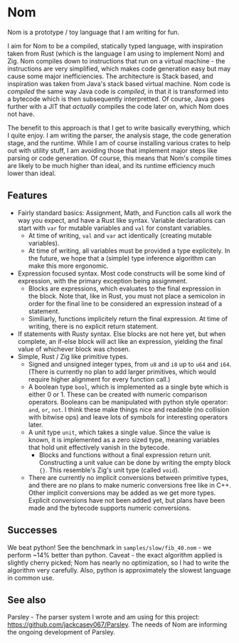 
# Nom

Nom is a prototype / toy language that I am writing for fun.

I aim for Nom to be a compiled, statically typed language, with inspiration taken
from Rust (which is the language I am using to implement Nom) and Zig. Nom compiles
down to instructions that run on a virtual machine - the instructions are very
simplified, which makes code generation easy but may cause some major inefficiencies.
The architecture is Stack based, and inspiration was taken from Java's stack based
virtual machine. Nom code is *compiled* the same way Java code is *compiled*, in that
it is transformed into a bytecode which is then subsequently interpretted. Of course,
Java goes further with a JIT that *actually* compiles the code later on, which Nom
does not have.

The benefit to this approach is that I get to write basically everything, which I quite enjoy.
I am writing the parser, the analysis stage, the code generation stage, and the runtime.
While I am of course installing various crates to help out with utility stuff, I am
avoiding those that implement major steps like parsing or code generation. Of course,
this means that Nom's compile times are likely to be much higher than ideal, and 
its runtime efficiency much lower than ideal.

## Features

- Fairly standard basics: Assignment, Math, and Function calls all work the way
  you expect, and have a Rust like syntax. Variable declarations can start with
  `var` for mutable variables and `val` for constant variables.
  - At time of writing, `val` and `var` act identically (creating mutable variables).
  - At time of writing, all variables must be provided a type explicitely. In the
    future, we hope that a (simple) type inference algorithm can make this more 
    ergonomic.
- Expression focused syntax. Most code constructs will be some kind of expression, with
  the primary exception being assignment.
  - Blocks are expressions, which evaluates to the final expression in the block.
    Note that, like in Rust, you must not place a semicolon in order for the final
    line to be considered an expression instead of a statement.
  - Similiarly, functions implicitely return the final expression. At time of writing,
    there is no explicit return statement.
- If statements with Rusty syntax. Else blocks are not here yet, but when complete,
  an if-else block will act like an expression, yielding the final value of whichever
  block was chosen.
- Simple, Rust / Zig like primitive types.
  - Signed and unsigned integer types, from `u8` and `i8` up to `u64` and `i64`.
    (There is currently no plan to add larger primitives, which would require higher
    alignment for every function call.)
  - A boolean type `bool`, which is implemented as a single byte which is either 0 or 1.
    These can be created with numeric comparison operators. Booleans can be manipulated
    with python style operator: `and`, `or`, `not`. I think these make things nice and
    readable (no collision with bitwise ops) and leave lots of symbols for interesting
    operators later.
  - A unit type `unit`, which takes a single value. Since the value is known, it is implemented
    as a zero sized type, meaning variables that hold unit effectively vanish in the bytecode.
    - Blocks and functions without a final expression return unit. Constructing a unit value
      can be done by writing the empty block `{}`. This resemble's Zig's unit type (called `void`).
  - There are currently no implicit conversions between primitive types, and there are no plans
    to make numeric conversions free like in C++. Other implicit conversions may be added
    as we get more types. Explicit conversions have not been added yet, but plans have
    been made and the bytecode supports numeric conversions. 

## Successes

We beat python! See the benchmark in `samples/slow/fib_40.nom` - we perform ~14%
better than python. Caveat - the exact algorithm applied is slightly cherry picked; 
Nom has nearly no optimization, so I had to write the algorithm very carefully. Also,
python is approximately the slowest language in common use.

## See also

Parsley - The parser system I wrote and am using for this project: https://github.com/jackcasey067/Parsley.
The needs of Nom are informing the ongoing development of Parsley. 
